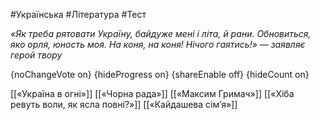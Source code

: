 #Українська #Література #Тест

*«Як треба рятовати Україну, байдуже мені i лiта, й рани. Обновиться, яко орля, юность моя. На коня, на коня! Нiчого гаятись!» — заявляє герой твору*

{noChangeVote on}
{hideProgress on}
{shareEnable off}
{hideCount on}

[[«Україна в огні»]]
[[«Чорна рада»]]
[[«Максим Гримач»]]
[[«Хіба ревуть воли, як ясла повні?»]]
[[«Кайдашева сім’я»]]
